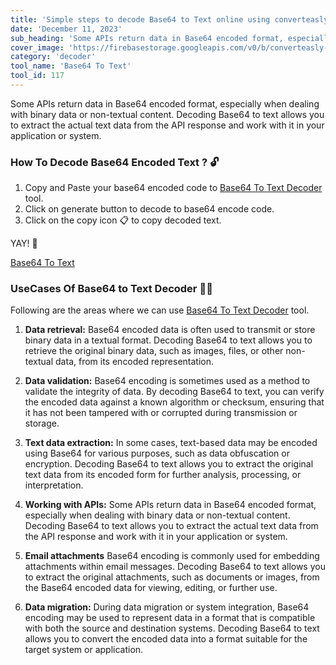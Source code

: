 ```yaml
---
title: 'Simple steps to decode Base64 to Text online using converteasly'
date: 'December 11, 2023'
sub_heading: 'Some APIs return data in Base64 encoded format, especially when dealing with binary data or non-textual content.'
cover_image: 'https://firebasestorage.googleapis.com/v0/b/converteasly-a81f8.appspot.com/o/images%2Fc99e99s89-base64-to-text.jpg?alt=media&token=58e7149e-503a-490d-95a3-d2a3794effed'
category: 'decoder'
tool_name: 'Base64 To Text'
tool_id: 117
---
```


Some APIs return data in Base64 encoded format, especially when dealing with binary data or non-textual content. Decoding Base64 to text allows you to extract the actual text data from the API response and work with it in your application or system.

### How To Decode Base64 Encoded Text ? 🔓

1. Copy and Paste your base64 encoded code to [Base64 To Text Decoder](https://www.converteasly.com/uploads/base64-text-decoder/117) tool.
2. Click on generate button to decode to base64 encode code.
3. Click on the copy icon 📋 to copy decoded text.

YAY! 🥳 

<a class="btn" href='https://www.converteasly.com/uploads/base64-text-decoder/117'>Base64 To Text</a>

### UseCases Of Base64 to Text Decoder 🙇‍♀️

Following are the areas where we can use [Base64 To Text Decoder](https://www.converteasly.com/uploads/base64-text-decoder/117) tool.

1. **Data retrieval:** Base64 encoded data is often used to transmit or store binary data in a textual format. Decoding Base64 to text allows you to retrieve the original binary data, such as images, files, or other non-textual data, from its encoded representation.

2. **Data validation:** Base64 encoding is sometimes used as a method to validate the integrity of data. By decoding Base64 to text, you can verify the encoded data against a known algorithm or checksum, ensuring that it has not been tampered with or corrupted during transmission or storage.

3. **Text data extraction:** In some cases, text-based data may be encoded using Base64 for various purposes, such as data obfuscation or encryption. Decoding Base64 to text allows you to extract the original text data from its encoded form for further analysis, processing, or interpretation.

4. **Working with APIs:** Some APIs return data in Base64 encoded format, especially when dealing with binary data or non-textual content. Decoding Base64 to text allows you to extract the actual text data from the API response and work with it in your application or system.

5. **Email attachments** Base64 encoding is commonly used for embedding attachments within email messages. Decoding Base64 to text allows you to extract the original attachments, such as documents or images, from the Base64 encoded data for viewing, editing, or further use.

6. **Data migration:** During data migration or system integration, Base64 encoding may be used to represent data in a format that is compatible with both the source and destination systems. Decoding Base64 to text allows you to convert the encoded data into a format suitable for the target system or application.

